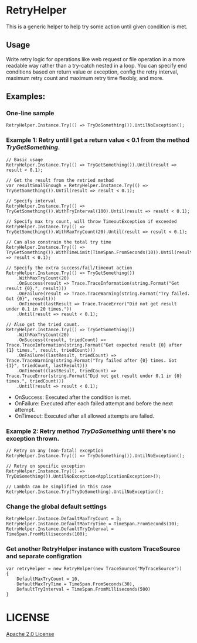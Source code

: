 RetryHelper
=======

This is a generic helper to help try some action until given condition is met.

Usage
----
Write retry logic for operations like web request or file operation in a more readable way rather than a try-catch nested in a loop. You can specify end conditions based on return value or exception, config the retry interval, maximum retry count and maximum retry time flexibly, and more.

Examples:
-------

### One-line sample

    RetryHelper.Instance.Try(() => TryDoSomething()).UntilNoException();

### Example 1: Retry until I get a return value < 0.1 from the method *TryGetSomething*.

    // Basic usage
    RetryHelper.Instance.Try(() => TryGetSomething()).Until(result => result < 0.1);

    // Get the result from the retried method
    var resultSmallEnough = RetryHelper.Instance.Try(() => TryGetSomething()).Until(result => result < 0.1);

    // Specify interval
    RetryHelper.Instance.Try(() => TryGetSomething()).WithTryInterval(100).Until(result => result < 0.1);

    // Specify max try count, will throw TimeoutException if exceeded
    RetryHelper.Instance.Try(() => TryGetSomething()).WithMaxTryCount(20).Until(result => result < 0.1);

    // Can also constrain the total try time
    RetryHelper.Instance.Try(() => TryGetSomething()).WithTimeLimit(TimeSpan.FromSeconds(10)).Until(result => result < 0.1);

    // Specify the extra success/fail/timeout action
    RetryHelper.Instance.Try(() => TryGetSomething())
        .WithMaxTryCount(20)
        .OnSuccess(result => Trace.TraceInformation(string.Format("Get result {0}.", result)))
        .OnFailure(result => Trace.TraceWarning(string.Format("Try failed. Got {0}", result)))
        .OnTimeout(lastResult => Trace.TraceError("Did not get result under 0.1 in 20 times."))
        .Until(result => result < 0.1);

    // Also get the tried count.
    RetryHelper.Instance.Try(() => TryGetSomething())
        .WithMaxTryCount(20)
        .OnSuccess((result, triedCount) => Trace.TraceInformation(string.Format("Get expected result {0} after {1} times.", result, triedCount)))
        .OnFailure((lastResult, triedCount) => Trace.TraceWarning(string.Format("Try failed after {0} times. Got {1}", triedCount, lastResult)))
        .OnTimeout((lastResult, triedCount) => Trace.TraceError(string.Format("Did not get result under 0.1 in {0} times.", triedCount)))
        .Until(result => result < 0.1);

- OnSuccess: Executed after the condition is met.
- OnFailure: Executed after each failed attempt and before the next attempt.
- OnTimeout: Executed after all allowed attempts are failed.


### Example 2: Retry method *TryDoSomething* until there's no exception thrown.

    // Retry on any (non-fatal) exception
    RetryHelper.Instance.Try(() => TryDoSomething()).UntilNoException();

    // Retry on specific exception
    RetryHelper.Instance.Try(() => TryDoSomething()).UntilNoException<ApplicationException>();

    // Lambda can be simplified in this case
    RetryHelper.Instance.Try(TryDoSomething).UntilNoException();


### Change the global default settings

    RetryHelper.Instance.DefaultMaxTryCount = 3;
    RetryHelper.Instance.DefaultMaxTryTime = TimeSpan.FromSeconds(10);
    RetryHelper.Instance.DefaultTryInterval = TimeSpan.FromMilliseconds(100);


### Get another RetryHelper instance with custom TraceSource and separate configration

    var retryHelper = new RetryHelper(new TraceSource("MyTraceSource"))
    {
        DefaultMaxTryCount = 10,
        DefaultMaxTryTime = TimeSpan.FromSeconds(30),
        DefaultTryInterval = TimeSpan.FromMilliseconds(500)
    }

LICENSE
=======
[Apache 2.0 License](https://github.com/gildorwang/RetryHelper/blob/master/LICENSE.md)
